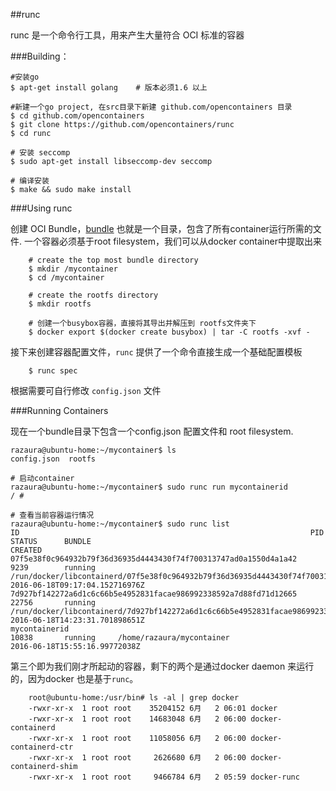 ##runc 

runc 是一个命令行工具，用来产生大量符合 OCI 标准的容器


###Building：
	
	#安装go
	$ apt-get install golang    # 版本必须1.6 以上 
	
	#新建一个go project, 在src目录下新建 github.com/opencontainers 目录
	$ cd github.com/opencontainers
	$ git clone https://github.com/opencontainers/runc
	$ cd runc

	# 安装 seccomp
	$ sudo apt-get install libseccomp-dev seccomp

	# 编译安装
	$ make && sudo make install 

###Using  runc

创建 OCI Bundle，[bundle](https://github.com/opencontainers/runtime-spec/blob/master/bundle.md)  也就是一个目录，包含了所有container运行所需的文件. 一个容器必须基于root filesystem，我们可以从docker container中提取出来
		
		# create the top most bundle directory
		$ mkdir /mycontainer
		$ cd /mycontainer

		# create the rootfs directory
		$ mkdir rootfs
		
		# 创建一个busybox容器，直接将其导出并解压到 rootfs文件夹下
		$ docker export $(docker create busybox) | tar -C rootfs -xvf -

接下来创建容器配置文件，`runc` 提供了一个命令直接生成一个基础配置模板

		$ runc spec

根据需要可自行修改 `config.json` 文件

###Running Containers

现在一个bundle目录下包含一个config.json 配置文件和 root filesystem.
	
	razaura@ubuntu-home:~/mycontainer$ ls
	config.json  rootfs

	# 启动container
	razaura@ubuntu-home:~/mycontainer$ sudo runc run mycontainerid
	/ #

	# 查看当前容器运行情况
	razaura@ubuntu-home:~/mycontainer$ sudo runc list
	ID                                                                 PID         STATUS      BUNDLE                                                                                       CREATED
	07f5e38f0c964932b79f36d36935d4443430f74f700313747ad0a1550d4a1a42   9239        running     /run/docker/libcontainerd/07f5e38f0c964932b79f36d36935d4443430f74f700313747ad0a1550d4a1a42   2016-06-18T09:17:04.152716976Z
	7d927bf142272a6d1c6c66b5e4952831facae986992338592a7d88fd71d12665   22756       running     /run/docker/libcontainerd/7d927bf142272a6d1c6c66b5e4952831facae986992338592a7d88fd71d12665   2016-06-18T14:23:31.701898651Z
	mycontainerid                                                      10838       running     /home/razaura/mycontainer                                                                    2016-06-18T15:55:16.99772038Z

第三个即为我们刚才所起动的容器，剩下的两个是通过docker daemon 来运行的，因为docker 也是基于`runc`。


		root@ubuntu-home:/usr/bin# ls -al | grep docker
		-rwxr-xr-x  1 root root    35204152 6月   2 06:01 docker
		-rwxr-xr-x  1 root root    14683048 6月   2 06:00 docker-containerd
		-rwxr-xr-x  1 root root    11058056 6月   2 06:00 docker-containerd-ctr
		-rwxr-xr-x  1 root root     2626680 6月   2 06:00 docker-containerd-shim
		-rwxr-xr-x  1 root root     9466784 6月   2 05:59 docker-runc




